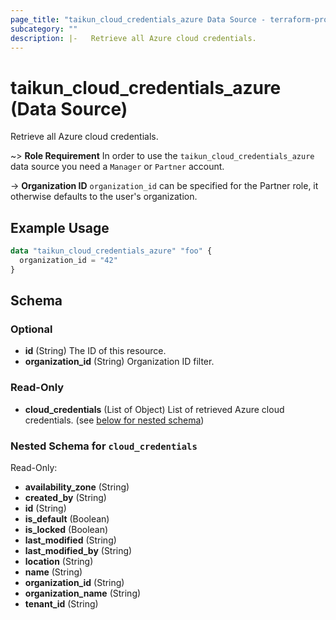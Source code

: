 ```yaml
---
page_title: "taikun_cloud_credentials_azure Data Source - terraform-provider-taikun"
subcategory: ""
description: |-   Retrieve all Azure cloud credentials.
---
```


# taikun_cloud_credentials_azure (Data Source)

Retrieve all Azure cloud credentials.

~> **Role Requirement** In order to use the `taikun_cloud_credentials_azure` data source you need a `Manager` or `Partner` account.

-> **Organization ID** `organization_id` can be specified for the Partner role, it otherwise defaults to the user's organization.

## Example Usage

```terraform
data "taikun_cloud_credentials_azure" "foo" {
  organization_id = "42"
}
```

<!-- schema generated by tfplugindocs -->
## Schema

### Optional

- **id** (String) The ID of this resource.
- **organization_id** (String) Organization ID filter.

### Read-Only

- **cloud_credentials** (List of Object) List of retrieved Azure cloud credentials. (see [below for nested schema](#nestedatt--cloud_credentials))

<a id="nestedatt--cloud_credentials"></a>
### Nested Schema for `cloud_credentials`

Read-Only:

- **availability_zone** (String)
- **created_by** (String)
- **id** (String)
- **is_default** (Boolean)
- **is_locked** (Boolean)
- **last_modified** (String)
- **last_modified_by** (String)
- **location** (String)
- **name** (String)
- **organization_id** (String)
- **organization_name** (String)
- **tenant_id** (String)


